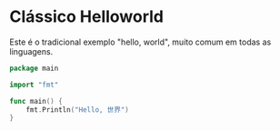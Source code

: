 # Clássico Helloworld

Este é o tradicional exemplo "hello, world", muito comum em todas as linguagens.

```go
package main

import "fmt"

func main() {
	fmt.Println("Hello, 世界")
}
```
